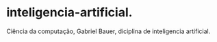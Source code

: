 # inteligencia-artificial.
Ciência da computação, Gabriel Bauer, diciplina de inteligencia artificial.

